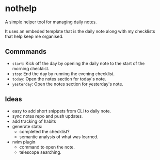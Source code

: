 # nothelp

A simple helper tool for managing daily notes.

It uses an embeded template that is the daily note along with my checklists that
help keep me organised.

## Commmands

- `start`: Kick off the day by opening the daily note to the start of the
  morning checklist.
- `stop`: End the day by running the evening checklist.
- `today`: Open the notes section for today's note.
- `yesterday`: Open the notes section for yesterday's note.

## Ideas

- easy to add short snippets from CLI to daily note.
- sync notes repo and push updates.
- add tracking of habits
- generate stats:
  - completed the checklist?
  - semantic analysis of what was learned.
- nvim plugin
  - command to open the note.
  - telescope searching.
